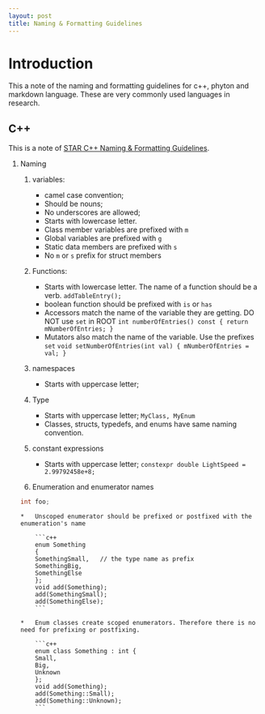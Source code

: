 ```yaml
---
layout: post
title: Naming & Formatting Guidelines
---
```


# Introduction 

This a note of the naming and formatting guidelines for c++, phyton and markdown language. These are very commonly used languages in research.

## C++
This is a note of [STAR C++ Naming & Formatting Guidelines](https://www.star.bnl.gov/public/comp/sofi/guidelines/formatguide.xml).

1.  Naming 

    1.  variables:
        *   camel case convention; 
        *   Should be nouns;
        *   No underscores are allowed;
        *   Starts with lowercase letter. 
        *   Class member variables are prefixed with `m`
        *   Global variables are prefixed with `g`
        *   Static data members are prefixed with `s`
        *   No `m` or `s` prefix for struct members

    2.  Functions:
        *   Starts with lowercase letter. The name of a function should be a verb.
            `addTableEntry();`
        *   boolean function should be prefixed with `is` or `has`
        *   Accessors match the name of the variable they are getting. DO NOT use `set` in ROOT
            `int numberOfEntries() const { return mNumberOfEntries; }`
        *   Mutators also match the name of the variable. Use the prefixes `set`
            `void setNumberOfEntries(int val) { mNumberOfEntries = val; }`

    3.  namespaces
        *   Starts with uppercase letter;

    4.  Type
        *   Starts with uppercase letter; `MyClass, MyEnum`
        *   Classes, structs, typedefs, and enums have same naming convention.

    5.  constant expressions
        *   Starts with uppercase letter; 
            `constexpr double LightSpeed = 2.99792458e+8;`

    6.  Enumeration and enumerator names

    ```c++
    int foo;
    ```

        *   Unscoped enumerator should be prefixed or postfixed with the enumeration's name

            ```c++
            enum Something 
            {
            SomethingSmall,   // the type name as prefix
            SomethingBig,
            SomethingElse
            };
            void add(Something);
            add(SomethingSmall);
            add(SomethingElse);
            ```

        *   Enum classes create scoped enumerators. Therefore there is no need for prefixing or postfixing.

            ```c++
            enum class Something : int {
            Small,
            Big,
            Unknown
            };
            void add(Something);
            add(Something::Small);
            add(Something::Unknown);
            ```

        
